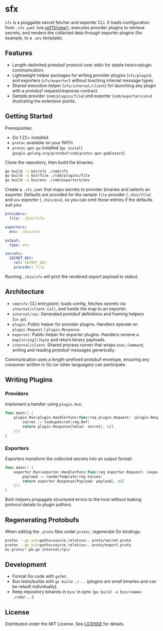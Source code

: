 # sfx

`sfx` is a pluggable secret fetcher and exporter CLI. It loads configuration from `.sfx.yaml` (via [spf13/viper](https://github.com/spf13/viper)), executes provider plugins to retrieve secrets, and renders the collected data through exporter plugins (for example, to a `.env` template).

## Features
- Length-delimited protobuf protocol over stdio for stable host↔plugin communication.
- Lightweight helper packages for writing provider plugins (`sfx/plugin`) and exporters (`sfx/exporter`) without touching internal message types.
- Shared execution helper (`sfx/internal/client`) for launching any plugin with a protobuf request/response contract.
- Sample provider (`cmd/plugins/file`) and exporter (`cmd/exporters/env`) illustrating the extension points.

## Getting Started
Prerequisites:
- Go 1.22+ installed.
- `protoc` available on your PATH.
- `protoc-gen-go` installed (`go install google.golang.org/protobuf/cmd/protoc-gen-go@latest`).

Clone the repository, then build the binaries:

```bash
go build -o bin/sfx ./cmd/sfx
go build -o bin/file ./cmd/plugins/file
go build -o bin/env ./cmd/exporters/env
```

Create a `.sfx.yaml` that maps secrets to provider binaries and selects an exporter. Defaults are provided for the sample `file` provider (`./bin/file`) and `env` exporter (`./bin/env`), so you can omit those entries if the defaults suit you:

```yaml
providers:
  file: ./bin/file

exporters:
  env: ./bin/env

output:
  type: env

secrets:
  SECRET_KEY:
    ref: SECRET_KEY
    provider: file
```

Running `./bin/sfx` will print the rendered export payload to stdout.

## Architecture
- `cmd/sfx`: CLI entrypoint; loads config, fetches secrets via `internal/client.Call`, and hands the map to an exporter.
- `internal/rpc`: Generated protobuf definitions and framing helpers (`io.go`).
- `plugin`: Public helper for provider plugins. Handlers operate on `plugin.Request` / `plugin.Response`.
- `exporter`: Public helper for exporter plugins. Handlers receive a `map[string][]byte` and return binary payloads.
- `internal/client`: Shared process runner that wraps `exec.Command`, writing and reading protobuf messages generically.

Communication uses a length-prefixed protobuf envelope, ensuring any consumer written in Go (or other languages) can participate.

## Writing Plugins
### Providers
Implement a handler using `plugin.Run`:

```go
func main() {
	plugin.Run(plugin.HandlerFunc(func(req plugin.Request) (plugin.Response, error) {
		secret := lookupSecret(req.Ref)
		return plugin.Response{Value: secret}, nil
	}))
}
```

### Exporters
Exporters transform the collected secrets into an output format:

```go
func main() {
	exporter.Run(exporter.HandlerFunc(func(req exporter.Request) (exporter.Response, error) {
		payload := renderTemplate(req.Values)
		return exporter.Response{Payload: payload}, nil
	}))
}
```

Both helpers propagate structured errors to the host without leaking protocol details to plugin authors.

## Regenerating Protobufs
When editing the `.proto` files under `proto/`, regenerate Go bindings:

```bash
protoc --go_out=paths=source_relative:. proto/secret.proto
protoc --go_out=paths=source_relative:. proto/export.proto
mv proto/*.pb.go internal/rpc/
```

## Development
- Format Go code with `gofmt`.
- Run tests/builds with `go build ./...` (plugins are small binaries and can be rebuilt individually).
- Keep repository binaries in `bin/` in sync (`go build -o bin/<name> ./cmd/...`).

## License
Distributed under the MIT License. See [LICENSE](LICENSE) for details.
